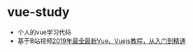 # vue-study

- 个人的vue学习代码
- 基于B站视频[2019年最全最新Vue、Vuejs教程，从入门到精通](https://www.bilibili.com/video/BV15741177Eh)
